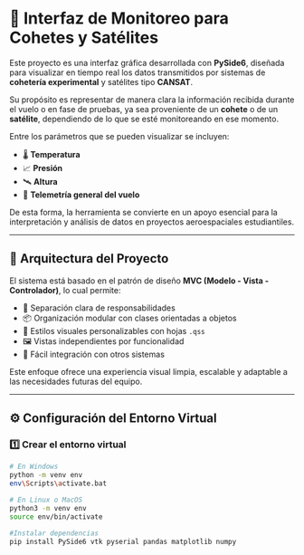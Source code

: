 # 🚀 Interfaz de Monitoreo para Cohetes y Satélites

Este proyecto es una interfaz gráfica desarrollada con **PySide6**, diseñada para visualizar en tiempo real los datos transmitidos por sistemas de **cohetería experimental** y satélites tipo **CANSAT**.  

Su propósito es representar de manera clara la información recibida durante el vuelo o en fase de pruebas, ya sea proveniente de un **cohete** o de un **satélite**, dependiendo de lo que se esté monitoreando en ese momento.  

Entre los parámetros que se pueden visualizar se incluyen:  

- 🌡️ **Temperatura**  
- 📈 **Presión**  
- 🛰️ **Altura**  
- 📡 **Telemetría general del vuelo**  

De esta forma, la herramienta se convierte en un apoyo esencial para la interpretación y análisis de datos en proyectos aeroespaciales estudiantiles.  

---

## 🧩 Arquitectura del Proyecto

El sistema está basado en el patrón de diseño **MVC (Modelo - Vista - Controlador)**, lo cual permite:  

- 🧼 Separación clara de responsabilidades  
- 📦 Organización modular con clases orientadas a objetos  
- 🎨 Estilos visuales personalizables con hojas `.qss`  
- 🖼️ Vistas independientes por funcionalidad  
- 🔗 Fácil integración con otros sistemas  

Este enfoque ofrece una experiencia visual limpia, escalable y adaptable a las necesidades futuras del equipo.  

---

## ⚙️ Configuración del Entorno Virtual

### 1️⃣ Crear el entorno virtual

```bash
# En Windows
python -m venv env
env\Scripts\activate.bat

# En Linux o MacOS
python3 -m venv env
source env/bin/activate

#Instalar dependencias
pip install PySide6 vtk pyserial pandas matplotlib numpy
